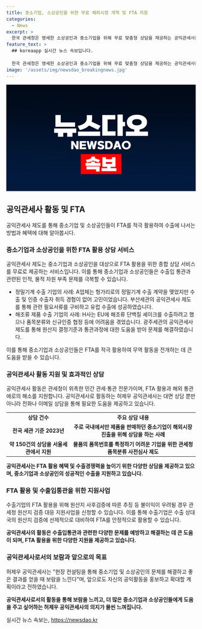 ```yaml
---
title: 중소기업, 소상공인을 위한 무료 해외시장 개척 및 FTA 지원
categories:
  - News
excerpt: >
  한국 관세청은 영세한 소상공인과 중소기업을 위해 무료 맞춤형 상담을 제공하는 공익관세사를 위촉하여 수출업무 지원하고 있다. 최근, 정밀기계 세척기를 수출하는 A업체와 조미김을 수출하는 H사가 공익관세사의 도움을 받아 유럽 및 EU에 성공적으로 수출을 이뤄냈다. 중소기업과 소상공인들을 위한 공익관세사 제도를 알리고 활용하여 FTA를 적극 활용하고 수출에 나설 수 있도록 도와야 한다고 강조했다. 관세청은 지속적인 홍보와 지원을 통해 이 제도를 활성화할 계획이며, 현재 전국에 47명의 공익관세사가 배치되어 있으며, 무료 상담을 제공하고 있다.
feature_text: >
  ## koreaapp 실시간 뉴스 속보입니다.

  한국 관세청은 영세한 소상공인과 중소기업을 위해 무료 맞춤형 상담을 제공하는 공익관세사를 위촉하여 수출업무 지원하고 있다. 최근, 정밀기계 세척기를 수출하는 A업체와 조미김을 수출하는 H사가 공익관세사의 도움을 받아 유럽 및 EU에 성공적으로 수출을 이뤄냈다. 중소기업과 소상공인들을 위한 공익관세사 제도를 알리고 활용하여 FTA를 적극 활용하고 수출에 나설 수 있도록 도와야 한다고 강조했다. 관세청은 지속적인 홍보와 지원을 통해 이 제도를 활성화할 계획이며, 현재 전국에 47명의 공익관세사가 배치되어 있으며, 무료 상담을 제공하고 있다.
image: '/assets/img/newsdao_breakingnews.jpg'
---
```


<p><img src="/assets/img/newsdao_breakingnews.jpg" alt="koreaapp 속보" /></p>

<h2 data-ke-size="size26">공익관세사 활동 및 FTA</h2>

<p data-ke-size="size16">공익관세사 제도를 통해 중소기업 및 소상공인들이 FTA를 적극 활용하여 수출에 나서는 방법과 혜택에 대해 알아봅시다.</p>

<h3>중소기업과 소상공인을 위한 FTA 활용 상담 서비스</h3>

<p data-ke-size="size16">공익관세사 제도는 중소기업과 소상공인을 대상으로 FTA 활용을 위한 종합 상담 서비스를 무료로 제공하는 서비스입니다. 이를 통해 중소기업과 소상공인들은 수출입 통관과 관련된 인적, 물적 자원 부족 문제를 극복할 수 있습니다.</p>

<ul>
    <li>정밀기계 수출 기업의 사례: A업체는 헝가리로의 정밀기계 수출 계약을 맺었지만 수출 및 인증 수출자 취득 경험이 없어 고민이었습니다. 부산세관의 공익관세사 제도를 통해 관련 필요서류를 구비하고 유럽 수출에 성공하였습니다.</li>
    <li>해조류 제품 수출 기업의 사례: H사는 EU에 해조류 단백질 셰이크를 수출하려고 했으나 품목분류와 신규인증 협정 등에 어려움을 겪었습니다. 광주세관의 공익관세사 제도를 통해 원산지 결정기준과 통관과정에 대한 도움을 받아 문제를 해결하였습니다.</li>
</ul>

<p data-ke-size="size16">이를 통해 중소기업과 소상공인들은 FTA를 적극 활용하여 무역 활동을 전개하는 데 큰 도움을 받을 수 있습니다.</p>

<h3>공익관세사 활동 지원 및 효과적인 상담</h3>

<p data-ke-size="size16">공익관세사 활동은 관세청이 위촉한 민간 관세·통관 전문가이며, FTA 활용과 해외 통관애로의 해소를 지원합니다. 공익관세사로 활동하는 허제우 공익관세사는 대면 상담 뿐만 아니라 전화나 이메일 상담을 통해 필요한 도움을 제공하고 있습니다.</p>

<table>
    <tr>
        <td style="text-align: center; height: 17px;"><b>상담 건수</b></td>
        <td style="text-align: center; height: 17px;"><b>주요 상담 내용</b></td>
    </tr>
    <tr>
        <td style="text-align: center; height: 17px;"><b>전국 세관 기준 2023년</b></td>
        <td style="text-align: center; height: 17px;"><b>주로 국내에서만 제품을 판매하던 중소기업이 해외시장 진출을 위해 상담을 하는 사례</b></td>
    </tr>
    <tr>
        <td style="text-align: center; height: 17px;"><b>약 150건의 상담을 서울세관에서 지원</b></td>
        <td style="text-align: center; height: 17px;"><b>물품의 품목번호를 특정하기 어려운 기업을 위한 관세청 품목분류 사전심사 제도</b></td>
    </tr>
</table>

<p data-ke-size="size16"><b>공익관세사는 FTA 활용 혜택 및 수출경쟁력을 높이기 위한 다양한 상담을 제공하고 있으며, 중소기업과 소상공인의 성공적인 수출을 지원하고 있습니다.</b></p>

<h3>FTA 활용 및 수출입통관을 위한 지원사업</h3>

<p data-ke-size="size16">수출기업의 FTA 활용을 위해 원산지 사후검증에 따른 추징 등 불이익이 우려될 경우 관세청 원산지 검증 대응 지원사업을 신청할 수 있습니다. 이를 통해 수출기업은 수출 상대국의 원산지 검증에 선제적으로 대비하여 FTA를 안정적으로 활용할 수 있습니다.</p>

<p data-ke-size="size16"><b>공익관세사의 활동은 수출입통관과 관련한 다양한 문제를 예방하고 해결하는 데 큰 도움이 되며, FTA 활용을 위한 다양한 지원을 제공하고 있습니다.</b></p>

<h3>공익관세사로서의 보람과 앞으로의 목표</h3>

<p data-ke-size="size16">허제우 공익관세사는 "현장 컨설팅을 통해 중소기업 및 소상공인의 문제를 해결하고 좋은 결과를 얻을 때 보람을 느낀다"며, 앞으로도 자신의 공익활동을 홍보하고 확대할 계획이라고 전하였습니다.</p>

<p data-ke-size="size16"><b>공익관세사로서의 활동을 통해 보람을 느끼고, 더 많은 중소기업과 소상공인들에게 도움을 주고 싶어하는 허제우 공익관세사의 의지가 물씬 느껴집니다.</b></p>
실시간 뉴스 속보는, <a href="https://newsdao.kr" rel="dofollow">https://newsdao.kr</a>


